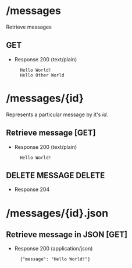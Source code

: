 # /messages

Retrieve messages

## GET
+ Response 200 (text/plain)

        Hello World!
        Hello Other World


# /messages/{id}
Represents a particular message by it's *id*.

## Retrieve message [GET]
+ Response 200 (text/plain)

        Hello World!

## DELETE MESSAGE DELETE
+ Response 204

# /messages/{id}.json

## Retrieve message in JSON [GET]
+ Response 200 (application/json)

        {"message": "Hello World!"}